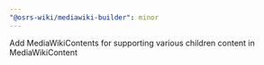 ```yaml
---
"@osrs-wiki/mediawiki-builder": minor
---
```


Add MediaWikiContents for supporting various children content in MediaWikiContent
